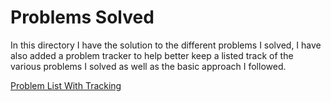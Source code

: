 # Problems Solved

In this directory I have the solution to the different problems I solved, I have also added a problem tracker to help better keep a listed track
of the various problems I solved as well as the basic approach I followed.


[Problem List With Tracking](https://docs.google.com/spreadsheets/d/16k05a0XT2iqQCTFUvr3k2uesyi-v28zcSDszyz3XfZc/edit?usp=sharing)
